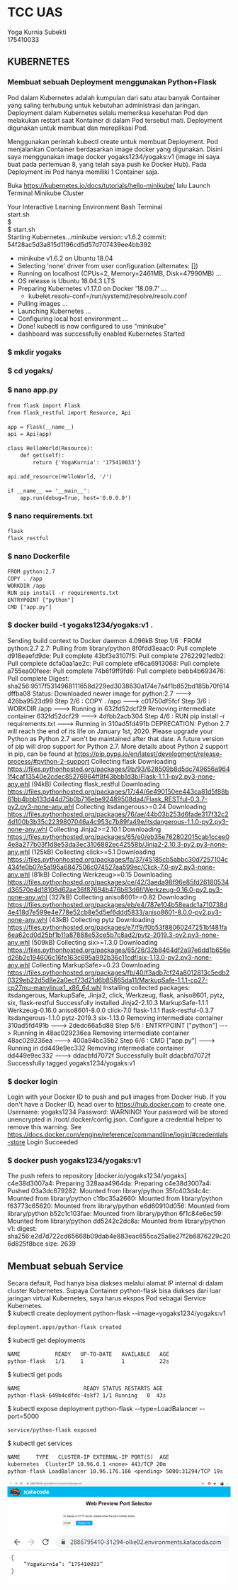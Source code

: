 # TCC UAS
Yoga Kurnia Subekti  
175410033

## KUBERNETES  
### Membuat sebuah Deployment menggunakan Python+Flask
Pod dalam Kubernetes adalah kumpulan dari satu atau banyak Container yang saling terhubung untuk kebutuhan administrasi dan jaringan. Deployment dalam Kubernetes selalu memeriksa kesehatan Pod dan melakukan restart saat Kontainer di dalam Pod tersebut mati. Deployment digunakan untuk membuat dan mereplikasi Pod.  

Menggunakan perintah kubectl create untuk membuat Deployment. Pod menjalankan Container berdasarkan image docker yang digunakan. Disini saya menggunakan image docker yogaks1234/yogaks:v1 (image ini saya buat pada pertemuan 8, yang telah saya push ke Docker Hub). Pada Deployment ini Pod hanya memiliki 1 Container saja. 

Buka https://kubernetes.io/docs/tutorials/hello-minikube/ lalu Launch Terminal Minikube Cluster 

Your Interactive Learning Environment Bash Terminal  
start.sh  
$  
$ start.sh  
Starting Kubernetes...minikube version: v1.6.2
commit: 54f28ac5d3a815d1196cd5d57d707439ee4bb392
* minikube v1.6.2 on Ubuntu 18.04
* Selecting 'none' driver from user configuration (alternates: [])
* Running on localhost (CPUs=2, Memory=2461MB, Disk=47990MB) ...
* OS release is Ubuntu 18.04.3 LTS
* Preparing Kubernetes v1.17.0 on Docker '18.09.7' ...
  - kubelet.resolv-conf=/run/systemd/resolve/resolv.conf
* Pulling images ...
* Launching Kubernetes ...
* Configuring local host environment ...
* Done! kubectl is now configured to use "minikube"
* dashboard was successfully enabled
Kubernetes Started  

### $ mkdir yogaks  
### $ cd yogaks/  
### $ nano app.py 

    from flask import Flask  
    from flask_restful import Resource, Api

    app = Flask(__name__)  
    api = Api(app)

    class HelloWorld(Resource):  
        def get(self):  
            return {'YogaKurnia': '175410033'}  

    api.add_resource(HelloWorld, '/')  

    if __name__ == '__main__':  
        app.run(debug=True, host='0.0.0.0')

### $ nano requirements.txt  

    flask  
    flask_restful  

### $ nano Dockerfile  

    FROM python:2.7  
    COPY . /app  
    WORKDIR /app  
    RUN pip install -r requirements.txt  
    ENTRYPOINT ["python"]  
    CMD ["app.py"]  
### $ docker build -t yogaks1234/yogaks:v1 .  
Sending build context to Docker daemon  4.096kB
Step 1/6 : FROM python:2.7
2.7: Pulling from library/python
8f0fdd3eaac0: Pull complete
d918eaefd9de: Pull complete
43bf3e3107f5: Pull complete
27622921edb2: Pull complete
dcfa0aa1ae2c: Pull complete
ef6ca6913068: Pull complete
a755ea00feee: Pull complete
74b6f9ff9fd6: Pull complete
bebb4b693476: Pull complete
Digest: sha256:9517f5314968111658d229ed3038630a174e7a4f1b852bd185b70f614dffba08
Status: Downloaded newer image for python:2.7
 ---> 426ba9523d99
Step 2/6 : COPY . /app
 ---> c01750df5fcf
Step 3/6 : WORKDIR /app
 ---> Running in 632fd52dcf29
Removing intermediate container 632fd52dcf29
 ---> 4dfbb2acb304
Step 4/6 : RUN pip install -r requirements.txt
 ---> Running in 310ad5fd491b
DEPRECATION: Python 2.7 will reach the end of its life on January 1st, 2020. Please upgrade your Python as Python 2.7 won't be maintained after that date. A future version of pip will drop support for Python 2.7. More details about Python 2 support in pip, can be found at https://pip.pypa.io/en/latest/development/release-process/#python-2-support
Collecting flask
  Downloading https://files.pythonhosted.org/packages/9b/93/628509b8d5dc749656a9641f4caf13540e2cdec85276964ff8f43bbb1d3b/Flask-1.1.1-py2.py3-none-any.whl (94kB)
Collecting flask_restful
  Downloading https://files.pythonhosted.org/packages/17/44/6e490150ee443ca81d5f88b61bb4bbb133d44d75b0b716ebe92489508da4/Flask_RESTful-0.3.7-py2.py3-none-any.whl
Collecting itsdangerous>=0.24
  Downloading https://files.pythonhosted.org/packages/76/ae/44b03b253d6fade317f32c24d100b3b35c2239807046a4c953c7b89fa49e/itsdangerous-1.1.0-py2.py3-none-any.whl
Collecting Jinja2>=2.10.1
  Downloading https://files.pythonhosted.org/packages/65/e0/eb35e762802015cab1ccee04e8a277b03f1d8e53da3ec3106882ec42558b/Jinja2-2.10.3-py2.py3-none-any.whl (125kB)
Collecting click>=5.1
  Downloading https://files.pythonhosted.org/packages/fa/37/45185cb5abbc30d7257104c434fe0b07e5a195a6847506c074527aa599ec/Click-7.0-py2.py3-none-any.whl (81kB)
Collecting Werkzeug>=0.15
  Downloading https://files.pythonhosted.org/packages/ce/42/3aeda98f96e85fd26180534d36570e4d18108d62ae36f87694b476b83d6f/Werkzeug-0.16.0-py2.py3-none-any.whl (327kB)
Collecting aniso8601>=0.82
  Downloading https://files.pythonhosted.org/packages/eb/e4/787e104b58eadc1a710738d4e418d7e599e4e778e52cb8e5d5ef6ddd5833/aniso8601-8.0.0-py2.py3-none-any.whl (43kB)
Collecting pytz
  Downloading https://files.pythonhosted.org/packages/e7/f9/f0b53f88060247251bf481fa6ea62cd0d25bf1b11a87888e53ce5b7c8ad2/pytz-2019.3-py2.py3-none-any.whl (509kB)
Collecting six>=1.3.0
  Downloading https://files.pythonhosted.org/packages/65/26/32b8464df2a97e6dd1b656ed26b2c194606c16fe163c695a992b36c11cdf/six-1.13.0-py2.py3-none-any.whl
Collecting MarkupSafe>=0.23
  Downloading https://files.pythonhosted.org/packages/fb/40/f3adb7cf24a8012813c5edb20329eb22d5d8e2a0ecf73d21d6b85865da11/MarkupSafe-1.1.1-cp27-cp27mu-manylinux1_x86_64.whl
Installing collected packages: itsdangerous, MarkupSafe, Jinja2, click, Werkzeug, flask, aniso8601, pytz, six, flask-restful
Successfully installed Jinja2-2.10.3 MarkupSafe-1.1.1 Werkzeug-0.16.0 aniso8601-8.0.0 click-7.0 flask-1.1.1 flask-restful-0.3.7 itsdangerous-1.1.0 pytz-2019.3 six-1.13.0
Removing intermediate container 310ad5fd491b
 ---> 2dedc66a5d88
Step 5/6 : ENTRYPOINT ["python"]
 ---> Running in 48ac029236ea
Removing intermediate container 48ac029236ea
 ---> 400a94bc35b2
Step 6/6 : CMD ["app.py"]
 ---> Running in dd449e9ec332
Removing intermediate container dd449e9ec332
 ---> ddacbfd7072f
Successfully built ddacbfd7072f
Successfully tagged yogaks1234/yogaks:v1  

### $ docker login  
Login with your Docker ID to push and pull images from Docker Hub. If you don't have a Docker ID, head over to https://hub.docker.com to create one.
Username: yogaks1234
Password:
WARNING! Your password will be stored unencrypted in /root/.docker/config.json.
Configure a credential helper to remove this warning. See
https://docs.docker.com/engine/reference/commandline/login/#credentials-store
Login Succeeded  

### $ docker push yogaks1234/yogaks:v1  
The push refers to repository [docker.io/yogaks1234/yogaks]
c4e38d3007a4: Preparing
328aaa4964da: Preparing
c4e38d3007a4: Pushed
03a3dc679282: Mounted from library/python
35fc403d4c4c: Mounted from library/python
c1fbc35a2660: Mounted from library/python
f63773c65620: Mounted from library/python
e6d60910d056: Mounted from library/python
b52c1c103fae: Mounted from library/python
6f1c84e6ec59: Mounted from library/python
dd5242c2dc8a: Mounted from library/python
v1: digest: sha256:e2d7d722cd65668b09dab4e883eac655ca25a8e27f2b6876229c206d825f8bce size: 2639  
  
  
## Membuat sebuah Service  
Secara default, Pod hanya bisa diakses melalui alamat IP internal di dalam cluster Kubernetes. Supaya Container python-flask bisa diakses dari luar jaringan virtual Kubernetes, saya harus ekspos Pod sebagai Service Kubernetes.  
$ kubectl create deployment python-flask --image=yogaks1234/yogaks:v1  

    deployment.apps/python-flask created
$ kubectl get deployments  

    NAME           READY   UP-TO-DATE   AVAILABLE   AGE  
    python-flask   1/1     1            1           22s  
$ kubectl get pods  

    NAME                    READY STATUS RESTARTS AGE  
    python-flask-649b4cdfdc-4skf7 1/1 Running   0  43s  

$ kubectl expose deployment python-flask --type=LoadBalancer --port=5000  

    service/python-flask exposed
$ kubectl get services

    NAME     TYPE   CLUSTER-IP EXTERNAL-IP PORT(S)  AGE  
    kubernetes  ClusterIP 10.96.0.1 <none> 443/TCP 20m
    python-flask LoadBalancer 10.96.176.166 <pending> 5000:31294/TCP 19s  

![img](1.PNG)  
![img](2.png)  
